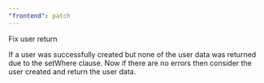 ```yaml
---
"frontend": patch
---
```


Fix user return

If a user was successfully created but none of the user data was returned due to the setWhere clause. Now if there are no errors then consider the user created and return the user data.